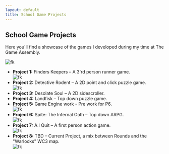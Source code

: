 ```yaml
---
layout: default
title: School Game Projects
---
```


<h2>School Game Projects</h2>

<p>Here you'll find a showcase of the games I developed during my time at The Game Assembly.</p>

<img src="{{ '/assets/images/bullen1.png' | relative_url }}" alt="fk">
<ul>
  <li><strong>Project 1:</strong> Finders Keepers – A 3'rd person runner game. </li>    
  <img src="{{ '/assets/images/Finders_Keepers.png' | relative_url }}" alt="fk">
  <li><strong>Project 2:</strong> Detective Rodent – A 2D point and click puzzle game. </li>
  <img src="{{ '/assets/images/ratD.webp' | relative_url }}" alt="fk">
  <li><strong>Project 3:</strong> Desolate Soul – A 2D sidescroller. </li>
  <li><strong>Project 4:</strong> Landfisk – Top down puzzle game. </li>
  <li><strong>Project 5:</strong> Game Engine work - Pre work for P6. </li>
  <img src="{{ '/assets/images/spite1.gif' | relative_url }}" alt="fk">
  <li><strong>Project 6:</strong> Spite: The Infernal Oath – Top down ARPG. </li>
  <img src="{{ '/assets/images/spiteGP.gif' | relative_url }}" alt="fk">
  <li><strong>Project 7:</strong> A.I Quit – A first person action game. </li>
  <img src="{{ '/assets/images/aiquit1.gif' | relative_url }}" alt="fk">
  <li><strong>Project 8:</strong> TBD – Current Project, a mix between Rounds and the "Warlocks" WC3 map. </li>
  <img src="{{ '/assets/images/new.gif' | relative_url }}" alt="fk">
</ul>
